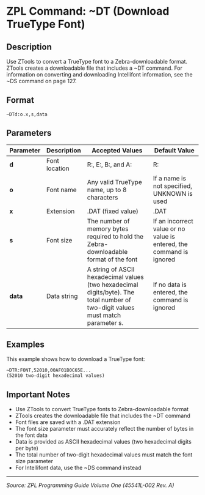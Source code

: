 # ZPL Command: ~DT (Download TrueType Font)

## Description
Use ZTools to convert a TrueType font to a Zebra-downloadable format. ZTools creates a downloadable file that includes a ~DT command. For information on converting and downloading Intellifont information, see the ~DS command on page 127.

## Format
```
~DTd:o.x,s,data
```

## Parameters
| Parameter | Description | Accepted Values | Default Value |
|-----------|-------------|----------------|---------------|
| **d** | Font location | R:, E:, B:, and A: | R: |
| **o** | Font name | Any valid TrueType name, up to 8 characters | If a name is not specified, UNKNOWN is used |
| **x** | Extension | .DAT (fixed value) | .DAT |
| **s** | Font size | The number of memory bytes required to hold the Zebra-downloadable format of the font | If an incorrect value or no value is entered, the command is ignored |
| **data** | Data string | A string of ASCII hexadecimal values (two hexadecimal digits/byte). The total number of two-digit values must match parameter s. | If no data is entered, the command is ignored |

## Examples
This example shows how to download a TrueType font:

```
~DTR:FONT,52010,00AF01B0C65E...
(52010 two-digit hexadecimal values)
```

## Important Notes
- Use ZTools to convert TrueType fonts to Zebra-downloadable format
- ZTools creates the downloadable file that includes the ~DT command
- Font files are saved with a .DAT extension
- The font size parameter must accurately reflect the number of bytes in the font data
- Data is provided as ASCII hexadecimal values (two hexadecimal digits per byte)
- The total number of two-digit hexadecimal values must match the font size parameter
- For Intellifont data, use the ~DS command instead

---
*Source: ZPL Programming Guide Volume One (45541L-002 Rev. A)*